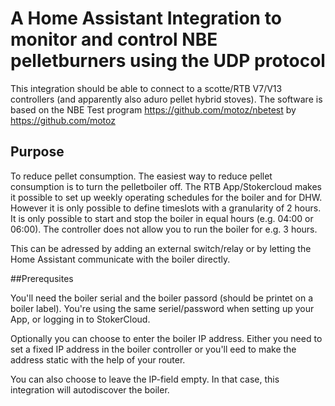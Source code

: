 # A Home Assistant Integration to monitor and control NBE pelletburners using the  UDP protocol

This integration should be able to connect to a scotte/RTB V7/V13 controllers (and apparently also aduro pellet hybrid stoves). The software 
is based on the NBE Test program https://github.com/motoz/nbetest by https://github.com/motoz

## Purpose

To reduce pellet consumption. The easiest way to reduce pellet consumption is to turn the pelletboiler off. The RTB App/Stokercloud makes it 
possible to set up weekly operating schedules for the boiler and for DHW. However it is only possible to define timeslots with a granularity 
of 2 hours. It is only possible to start and stop the boiler in equal hours (e.g. 04:00 or 06:00). The controller does not allow you to run the boiler for e.g. 3 hours. 

This can be adressed by adding an external switch/relay or by letting the Home Assistant communicate with the boiler directly. 

##Prerequsites

You'll need the boiler serial and the boiler passord (should be printet on a boiler label). You're using the same seriel/password when setting up your App, or logging in to StokerCloud.

Optionally you can choose to enter the boiler IP address. Either you need to set a fixed IP address in the boiler controller or you'll eed to make the address static with the help of your router. 

You can also choose to leave the IP-field empty. In that case, this integration will autodiscover the boiler. 

